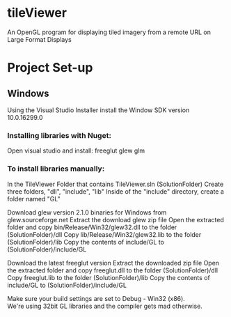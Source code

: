 # tileViewer
An OpenGL program for displaying tiled imagery from a remote URL on Large Format Displays


# Project Set-up

## Windows
Using the Visual Studio Installer install the Window SDK version 10.0.16299.0

### Installing libraries with Nuget:
Open visual studio and install:
freeglut
glew
glm

### To install libraries manually:

In the TileViewer Folder that contains TileViewer.sln (SolutionFolder)
Create three folders, "dll", "include", "lib"
Inside of the "include" directory, create a folder named "GL"

Download glew version 2.1.0 binaries for Windows from glew.sourceforge.net
Extract the download glew zip file
Open the extracted folder and copy bin/Release/Win32/glew32.dll to the folder (SolutionFolder)/dll
Copy lib/Release/Win32/glew32.lib to the folder (SolutionFolder)/lib
Copy the contents of include/GL to (SolutionFolder)/include/GL

Download the latest freeglut version
Extract the downloaded zip file
Open the extracted folder and copy freeglut.dll to the folder (SolutionFolder)/dll
Copy freeglut.lib to the folder (SolutionFolder)/lib
Copy the contents of include/GL to (SolutionFolder)/include/GL

Make sure your build settings are set to Debug - Win32 (x86).  
We're using 32bit GL libraries and the compiler gets mad otherwise.